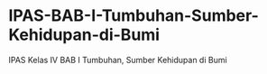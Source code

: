 # IPAS-BAB-I-Tumbuhan-Sumber-Kehidupan-di-Bumi
IPAS Kelas IV BAB I Tumbuhan, Sumber Kehidupan di Bumi
